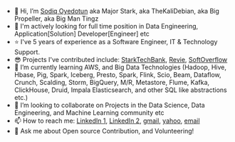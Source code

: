 - 👋 Hi, I’m [Sodiq Oyedotun](http://oyedotunsodiq.glitch.me/) aka Major Stark, aka TheKaliDebian, aka Big Propeller, aka Big Man Tingz
- 👀 I'm actively looking for full time position in Data Engineering, Application[Solution] Developer[Engineer] etc
- ⭐ I've 5 years of experience as a Software Engineer, IT & Technology Support. 
- 😎 Projects I've contributed include: [StarkTechBank](https://starktechbank.herokuapp.com/), [Revie](http://revie.glitch.me/), [SoftOverflow](https://softoverflow.herokuapp.com/)
- 🌱 I’m currently learning AWS, and Big Data Technologies (Hadoop, Hive, Hbase, Pig, Spark, Iceberg, Presto, Spark, Flink, Scio, Beam, Dataflow, Crunch, Scalding, Storm, BigQuery, M/R, Metastore, Flume, Kafka, ClickHouse, Druid, Impala Elasticsearch, and other SQL like abstractions etc.)
- 💞️ I’m looking to collaborate on Projects in the Data Science, Data Engineering, and Machine Learning community etc
- 📫 How to reach me: [LinkedIn 1](https://www.linkedin.com/in/saoyedotun/), [LinkedIn 2](https://www.linkedin.com/in/saoyedotun/), [gmail](oyedotunsodiq045@gmail.com), [yahoo](oyedotunsodiq045@yahoo.com), [email](saoyedotun@ualr.edu)
- 💬 Ask me about Open source Contribution, and Volunteering!

<!---
saoyedotun/saoyedotun is a ✨ special ✨ repository because its `README.md` (this file) appears on your GitHub profile.
You can click the Preview link to take a look at your changes.
--->
